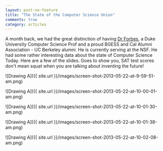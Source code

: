 ```yaml
---
layout: post-no-feature
title: "The State of the Computer Science Union"
comments: true
category: articles
---
```


A month back, we had the great distinction of having <a title="forbes cs duke" href="http://www.cs.duke.edu/~forbes/">Dr Forbes</a>, a Duke University Computer Science Prof and a proud BGESS and Cal Alumni Association - UC Berkeley alumni. He is currently serving at the NSF. He had some rather interesting data about the state of Computer Science Today. Here are a few of the slides.
Goes to show you, SAT test scores don't mean squat when you are talking about inventing the future!

![Drawing A]({{ site.url }}/images/screen-shot-2013-05-22-at-9-59-51-am.png)


![Drawing A]({{ site.url }}/images/screen-shot-2013-05-22-at-10-00-01-am.png)

![Drawing A]({{ site.url }}/images/screen-shot-2013-05-22-at-10-01-30-am.png)

![Drawing A]({{ site.url }}/images/screen-shot-2013-05-22-at-10-01-38-am.png)

![Drawing A]({{ site.url }}/images/screen-shot-2013-05-22-at-10-02-08-am.png)